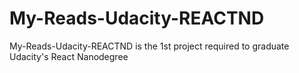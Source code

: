 # My-Reads-Udacity-REACTND
My-Reads-Udacity-REACTND is the 1st project required to graduate Udacity's React Nanodegree
